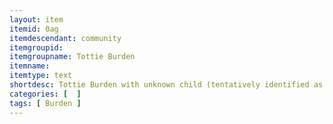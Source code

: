 ```yaml
---
layout: item
itemid: 0ag
itemdescendant: community
itemgroupid: 
itemgroupname: Tottie Burden 
itemname: 
itemtype: text
shortdesc: Tottie Burden with unknown child (tentatively identified as her son)
categories: [  ]
tags: [ Burden ]
---
```








